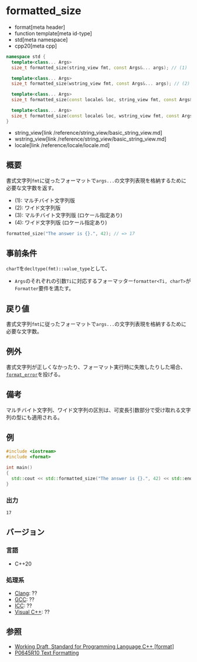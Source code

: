 # formatted_size

* format[meta header]
* function template[meta id-type]
* std[meta namespace]
* cpp20[meta cpp]

```cpp
namespace std {
  template<class... Args>
  size_t formatted_size(string_view fmt, const Args&... args); // (1)

  template<class... Args>
  size_t formatted_size(wstring_view fmt, const Args&... args); // (2)

  template<class... Args>
  size_t formatted_size(const locale& loc, string_view fmt, const Args&... args); // (3)

  template<class... Args>
  size_t formatted_size(const locale& loc, wstring_view fmt, const Args&... args); // (4)
}
```
* string_view[link /reference/string_view/basic_string_view.md]
* wstring_view[link /reference/string_view/basic_string_view.md]
* locale[link /reference/locale/locale.md]

## 概要

書式文字列`fmt`に従ったフォーマットで`args...`の文字列表現を格納するために必要な文字数を返す。

* (1): マルチバイト文字列版
* (2): ワイド文字列版
* (3): マルチバイト文字列版 (ロケール指定あり)
* (4): ワイド文字列版 (ロケール指定あり)

```cpp
formatted_size("The answer is {}.", 42); // => 17
```

## 事前条件

`charT`を`decltype(fmt)::value_type`として、

* `Args`のそれぞれの引数`Ti`に対応するフォーマッター`formatter<Ti, charT>`が`Formatter`要件を満たす。

## 戻り値

書式文字列`fmt`に従ったフォーマットで`args...`の文字列表現を格納するために必要な文字数。

## 例外

書式文字列が正しくなかったり、フォーマット実行時に失敗したりした場合、[`format_error`](format_error.md)を投げる。

## 備考

マルチバイト文字列、ワイド文字列の区別は、可変長引数部分で受け取れる文字列の型にも適用される。

## 例
```cpp example
#include <iostream>
#include <format>

int main()
{
  std::cout << std::formatted_size("The answer is {}.", 42) << std::endl;
}
```

### 出力
```
17
```

## バージョン
### 言語
- C++20

### 処理系
- [Clang](/implementation.md#clang): ??
- [GCC](/implementation.md#gcc): ??
- [ICC](/implementation.md#icc): ??
- [Visual C++](/implementation.md#visual_cpp): ??

## 参照

* [Working Draft, Standard for Programming Language C++ [format]](https://timsong-cpp.github.io/cppwp/format)
* [P0645R10 Text Formatting](http://www.open-std.org/jtc1/sc22/wg21/docs/papers/2019/p0645r10.html)
